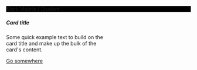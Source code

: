 <link type="text/css" rel="stylesheet" href="/assets/css/bootstrap.css" />

<div class="container fixed-top header" style="background-color: black; text-color: white">
Mark Makris | Student
</div>

<div class="theBody">
  <div class="card" style="width: 18rem;">
  <div class="card-body">
    <h5 class="card-title">Card title</h5>
    <p class="card-text">Some quick example text to build on the card title and make up the bulk of the card's content.</p>
    <a href="#" class="btn btn-primary">Go somewhere</a>
  </div>
</div>
</div>

<div class="footer background-color" style="background-color: blue; text-color: pink">

</div>